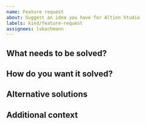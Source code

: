 ```yaml
---
name: Feature request
about: Suggest an idea you have for Altinn Studio
labels: kind/feature-request
assignees: lvbachmann
---
```

<!-- We value your input on what you think we should do. Please describe your request through the dimensions below -->

## What needs to be solved?
<!-- A clear and concise description of what the problem is. Ex. I'm always frustrated when [...] -->

## How do you want it solved?
<!-- A clear and concise description of what you want to happen. -->

## Alternative solutions
<!-- A clear and concise description of any alternative solutions or features you've considered. -->

## Additional context
<!-- Add any other context or screenshots about the feature request here. -->
